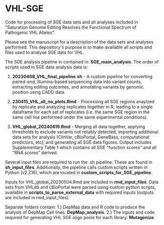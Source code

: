 # VHL-SGE
Code for processing of SGE data sets and all analyses included in "Saturation Genome Editing Resolves the Functional Spectrum of Pathogenic VHL Alleles".

Please see the manuscript for a description of the data sets and analyses performed. This depository's purpose is to make available all scripts and files used to analyse SGE data for VHL.

The SGE analysis pipeline in contained in:  **SGE_main_analysis**. The order of scripts used in SGE data analysis data is:

1.  **20230408_VHL_final_pipeline.sh** - A custom pipeline for converting paired-end, Illumina-based sequencing data into variant counts, extracting editing outcomes, and annotating variants by genomic position using CADD data.

2. **230415_VHL_all_no_plots.Rmd** - Processing all SGE regions anaylzed by replicate and analyzing replicates together in R, leading to a single dataframe for each set of replicates (i.e. the same SGE region in the same cell line performed under the same experimental conditions).

3.  **VHL_global_20240419.Rmd** - Merging all data together, applying thresholds to exclude variants not reliably detected, importing additional data sets for analysis (ClinVar, cBioPortal, GeneBass, computational predictors, etc), and generating all SGE data figures. Output includes Supplementary Table 1 which contains all SGE "function scores" and all "RNA scores" derived.

Several input files are required to run the .sh pipeline. These are found in **sh_input_files**. Additionally, the pipeline calls custom scripts written in Python (v2.7.16), which are located in **custom_scripts_for_SGE_pipeline**.

Inputs for VHL_global_20230504.Rmd are included in **rmd_input_files**. Data sets from VHLdb and cBioPortal were parsed using custom python scripts, available in **scripts_to_parse_external_data** with required inputs (outputs are included in rmd_input_files). 

Separate folders contain:
1.)  DepMap data and R code to produce the analysis of DepMap Cell lines:  **DepMap_analysis**.
2.)  The inputs and code required for generating VHL SGE oligo pools for each library:  **Mutagenize**.

